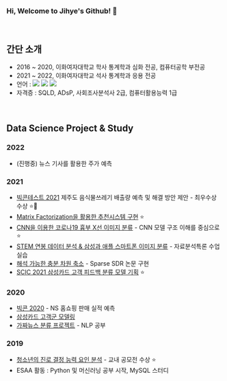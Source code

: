 ### Hi, Welcome to Jihye's Github! 👋
<br>

## 간단 소개
- 2016 ~ 2020, 이화여자대학교 학사 통계학과 심화 전공, 컴퓨터공학 부전공
- 2021 ~ 2022, 이화여자대학교 석사 통계학과 응용 전공
- 언어 : <img src="https://img.shields.io/badge/Python-green?style=flat&logo=Python&logoColor=3776AB"/></a> <img src="https://img.shields.io/badge/R-yellow?style=flat&logo=R&logoColor=#276DC3"/></a> <img src="https://img.shields.io/badge/MySQL-4479A1?style=flat&logo=MySQL&logoColor=white"/></a> 
- 자격증 : SQLD, ADsP, 사회조사분석사 2급, 컴퓨터활용능력 1급 <br>

<br>

## Data Science Project & Study
### 2022
- (진행중) 뉴스 기사를 활용한 주가 예측

### 2021
- [빅콘테스트 2021](https://github.com/jihye0115/2021-Bigcontest2021-JejuFoodWaste) 제주도 음식물쓰레기 배출량 예측 및 해결 방안 제안 - 최우수상 수상 :star::star2:
- [Matrix Factorization을 활용한 추천시스템 구현](https://github.com/jihye0115/2021-Recommendation-System-Project) :star:
- [CNN을 이용한 코로나19 흉부 X선 이미지 분류](https://github.com/jihye0115/2021-Covid-Image-Analysis-using-CNN) - CNN 모델 구조 이해를 중심으로 :star:
- [STEM 연봉 데이터 분석 & 삼성과 애플 스마트폰 이미지 분류](https://github.com/jihye0115/2021-Advanced-Data-Analysis-Final-Project) - 자료분석특론 수업 실습
- [해석 가능한 충분 차원 축소](https://github.com/jihye0115/2021-Sparse-SDR-Project) - Sparse SDR 논문 구현
- [SCIC 2021 삼성카드 고객 피드백 분류 모델 기획](https://github.com/jihye0115/2021-SCIC2021-NLP) :star:

### 2020
- [빅콘 2020](https://github.com/jihye0115/2020-Bigcontest2020-NSshop) - NS 홈쇼핑 판매 실적 예측
- [삼성카드 고객군 모델링](https://github.com/jihye0115/2020-SCDC2020)
- [가짜뉴스 분류 프로젝트](https://github.com/jihye0115/2020-Fakenews_Classification_project_with-ESAA) - NLP 공부

### 2019
- [청소년의 진로 결정 능력 요인 분석](https://github.com/jihye0115/2019-Teen-Career-Decision) - 교내 공모전 수상 :star:
- ESAA 활동 : Python 및 머신러닝 공부 시작, MySQL 스터디



<!--
**jihye0115/jihye0115** is a ✨ _special_ ✨ repository because its `README.md` (this file) appears on your GitHub profile.

Here are some ideas to get you started:

- 🔭 I’m currently working on ...
- 🌱 I’m currently learning ...
- 👯 I’m looking to collaborate on ...
- 🤔 I’m looking for help with ...
- 💬 Ask me about ...
- 📫 How to reach me: ...
- 😄 Pronouns: ...
- ⚡ Fun fact: ...
-->

